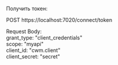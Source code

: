Получить токен:

POST https://localhost:7020/connect/token
<div>
Request Body: <div>
grant_type: "client_credentials" <div>
scope: "myapi" <div>
client_id: "cwm.client" <div>
client_secret: "secret" <div>


